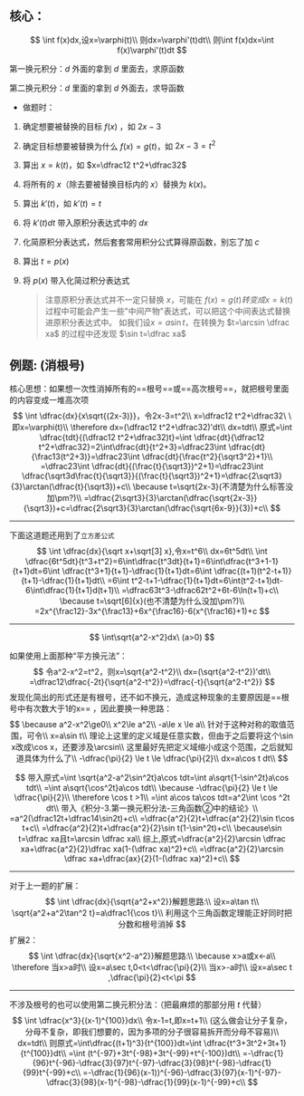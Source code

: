 ## 核心：

$$
\int f(x)dx,设x=\varphi(t)\\
则dx=\varphi'(t)dt\\
则\int f(x)dx=\int f(x)\varphi'(t)dt
$$

第一换元积分：$d$ 外面的拿到 $d$ 里面去，求原函数

第二换元积分：$d$ 里面的拿到 $d$ 外面去，求导函数

* 做题时：

1. 确定想要被替换的目标 $f(x)$ ，如 $2x-3$

2. 确定目标想要被替换为什么 $f(x)=g(t)$，如 $2x-3=t^2$

3. 算出 $x=k(t)$，如 $x=\dfrac12 t^2+\dfrac32$

4. 将所有的 $x$（除去要被替换目标内的 $x$）替换为 $k(x)$。

5. 算出 $k'(t)$，如 $k'(t)=t$

6. 将 $k'(t)dt$ 带入原积分表达式中的 $dx$

7. 化简原积分表达式，然后套套常用积分公式算得原函数，别忘了加 $c$

8. 算出 $t=p(x)$

9. 将 $p(x)$ 带入化简过积分表达式

   > 注意原积分表达式并不一定只替换 $x$，可能在 $f(x)=g(t)转变成x=k(t)$ 过程中可能会产生一些"中间产物"表达式，可以把这个中间表达式替换进原积分表达式中。
   > 如我们设$x=a\sin t$，在转换为 $t=\arcsin \dfrac xa$ 的过程中还发现 $\sin t=\dfrac xa$



## 例题: (消根号)

核心思想：如果想一次性消掉所有的==根号==或==高次根号==，就把根号里面的内容变成一堆高次项
$$
\int \dfrac{dx}{x\sqrt{(2x-3)}}，令2x-3=t^2\\
x=\dfrac12 t^2+\dfrac32\ \   即x=\varphi(t)\\
\therefore dx=(\dfrac12 t^2+\dfrac32)'dt\\
dx=tdt\\
原式=\int \dfrac{tdt}{(\dfrac12 t^2+\dfrac32)t}=\int \dfrac{dt}{\dfrac12 t^2+\dfrac32}=2\int\dfrac{dt}{t^2+3}=\dfrac23\int \dfrac{dt}{\frac13(t^2+3)}=\dfrac23\int \dfrac{dt}{\frac{t^2}{\sqrt3^2}+1}\\
=\dfrac23\int \dfrac{dt}{(\frac{t}{\sqrt3})^2+1}=\dfrac23\int \dfrac{\sqrt3d\frac{t}{\sqrt3}}{(\frac{t}{\sqrt3})^2+1}=\dfrac{2\sqrt3}{3}\arctan(\dfrac{t}{\sqrt3})+c\\
\because t=\sqrt{2x-3}(不清楚为什么标答没加\pm?)\\
=\dfrac{2\sqrt3}{3}\arctan(\dfrac{\sqrt{2x-3}}{\sqrt3})+c=\dfrac{2\sqrt3}{3}\arctan(\dfrac{\sqrt{6x-9}}{3})+c\\
$$

------

下面这道题还用到了`立方差公式`
$$
\int \dfrac{dx}{\sqrt x+\sqrt[3] x},令x=t^6\\
dx=6t^5dt\\
\int \dfrac{6t^5dt}{t^3+t^2}=6\int\dfrac{t^3dt}{t+1}=6\int\dfrac{t^3+1-1}{t+1}dt=6\int \dfrac{t^3+1}{t+1}-\dfrac{1}{t+1}dt=6\int \dfrac{(t+1)(t^2-t+1)}{t+1}-\dfrac{1}{t+1}dt\\
=6\int t^2-t+1-\dfrac{1}{t+1}dt=6\int(t^2-t+1)dt-6\int\dfrac{1}{t+1}d(t+1)\\
=\dfrac63t^3-\dfrac62t^2+6t-6\ln(t+1)+c\\
\because t=\sqrt[6]{x}(也不清楚为什么没加\pm?)\\
=2x^{\frac12}-3x^{\frac13}+6x^{\frac16}-6(x^{\frac16}+1)+c
$$

------

$$
\int\sqrt{a^2-x^2}dx\ (a>0)
$$

如果使用上面那种“平方换元法”：
$$
令a^2-x^2=t^2，则x=\sqrt{a^2-t^2}\\
dx=(\sqrt{a^2-t^2})'dt\\
=\dfrac12\dfrac{-2t}{\sqrt{a^2-t^2}}=\dfrac{-t}{\sqrt{a^2-t^2}}
$$
发现化简出的形式还是有根号，还不如不换元，造成这种现象的主要原因是==根号中有次数大于1的x== ，因此要换一种思路：
$$
\because a^2-x^2\ge0\\
x^2\le a^2\\
-a\le x \le a\\
针对于这种对称的取值范围，可令\\
x=a\sin t\\
理论上这里的定义域是任意实数，但由于之后要将这个\sin x改成\cos x，还要涉及\arcsin\\
这里最好先把定义域缩小成这个范围，之后就知道具体为什么了\\
-\dfrac{\pi}{2} \le t \le \dfrac{\pi}{2}\\
dx=a\cos t dt\\
$$

$$
带入原式=\int \sqrt{a^2-a^2\sin^2t}a\cos tdt=\int a\sqrt{1-\sin^2t}a\cos tdt\\
=\int a\sqrt{\cos^2t}a\cos tdt\\
\because -\dfrac{\pi}{2} \le t \le \dfrac{\pi}{2}\\
\therefore \cos t >1\\
=\int  a\cos ta\cos tdt=a^2\int \cos ^2t dt\\
带入《积分-3.第一换元积分法-三角函数②中的结论》\\
=a^2(\dfrac12t+\dfrac14\sin2t)+c\\
=\dfrac{a^2}{2}t+\dfrac{a^2}{2}\sin t\cos t+c\\
=\dfrac{a^2}{2}t+\dfrac{a^2}{2}\sin t(1-\sin^2t)+c\\
\because\sin t=\dfrac xa且t=\arcsin \dfrac xa\\
综上,原式=\dfrac{a^2}{2}\arcsin \dfrac xa+\dfrac{a^2}{2}\dfrac xa(1-(\dfrac xa)^2)+c\\
=\dfrac{a^2}{2}\arcsin \dfrac xa+\dfrac{ax}{2}(1-(\dfrac xa)^2)+c\\
$$

------

对于上一题的扩展：
$$
\int \dfrac{dx}{\sqrt{a^2+x^2}}解题思路:\\
设x=a\tan t\\
\sqrt{a^2+a^2\tan^2 t}=a\dfrac1{\cos t}\\
利用这个三角函数定理能正好同时把分数和根号消掉
$$
扩展2：
$$
\int \dfrac{dx}{\sqrt{x^2-a^2}}解题思路:\\
\because x>a或x<-a\\
\therefore 当x>a时\\
设x=a\sec t,0<t<\dfrac{\pi}{2}\\
当x>-a时\\
设x=a\sec t ,\dfrac{\pi}{2}<t<\pi
$$

------

不涉及根号的也可以使用第二换元积分法：（把最麻烦的那部分用 $t$ 代替）
$$
\int \dfrac{x^3}{(x-1)^{100}}dx\\
令x-1=t,即x=t+1\\
(这么做会让分子复杂，分母不复杂，即我们想要的，因为多项的分子很容易拆开而分母不容易)\\
dx=tdt\\
则原式=\int\dfrac{(t+1)^3}{t^{100}}dt=\int \dfrac{t^3+3t^2+3t+1}{t^{100}}dt\\
=\int (t^{-97}+3t^{-98}+3t^{-99}+t^{-100})dt\\
=-\dfrac{1}{96}t^{-96}-\dfrac{3}{97}t^{-97}-\dfrac{3}{98}t^{-98}-\dfrac{1}{99}t^{-99}+c\\
=-\dfrac{1}{96}(x-1))^{-96}-\dfrac{3}{97}(x-1)^{-97}-\dfrac{3}{98}(x-1)^{-98}-\dfrac{1}{99}(x-1)^{-99}+c\\
$$
